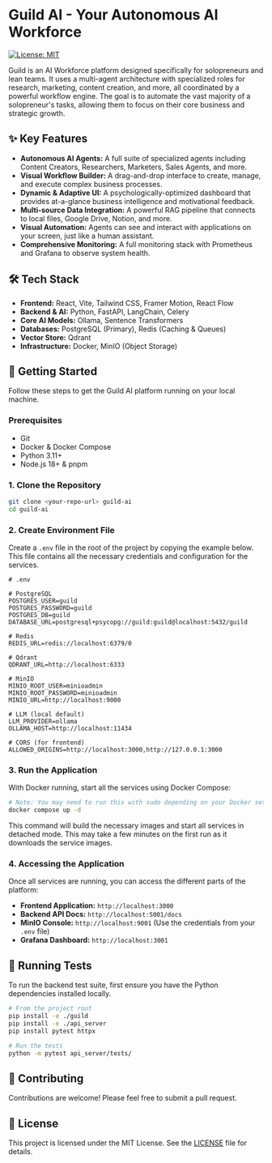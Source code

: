 # Guild AI - Your Autonomous AI Workforce

[![License: MIT](https://img.shields.io/badge/License-MIT-yellow.svg)](https://opensource.org/licenses/MIT)

Guild is an AI Workforce platform designed specifically for solopreneurs and lean teams. It uses a multi-agent architecture with specialized roles for research, marketing, content creation, and more, all coordinated by a powerful workflow engine. The goal is to automate the vast majority of a solopreneur's tasks, allowing them to focus on their core business and strategic growth.

## ✨ Key Features

-   **Autonomous AI Agents:** A full suite of specialized agents including Content Creators, Researchers, Marketers, Sales Agents, and more.
-   **Visual Workflow Builder:** A drag-and-drop interface to create, manage, and execute complex business processes.
-   **Dynamic & Adaptive UI:** A psychologically-optimized dashboard that provides at-a-glance business intelligence and motivational feedback.
-   **Multi-source Data Integration:** A powerful RAG pipeline that connects to local files, Google Drive, Notion, and more.
-   **Visual Automation:** Agents can see and interact with applications on your screen, just like a human assistant.
-   **Comprehensive Monitoring:** A full monitoring stack with Prometheus and Grafana to observe system health.

## 🛠️ Tech Stack

-   **Frontend:** React, Vite, Tailwind CSS, Framer Motion, React Flow
-   **Backend & AI:** Python, FastAPI, LangChain, Celery
-   **Core AI Models:** Ollama, Sentence Transformers
-   **Databases:** PostgreSQL (Primary), Redis (Caching & Queues)
-   **Vector Store:** Qdrant
-   **Infrastructure:** Docker, MinIO (Object Storage)

## 🚀 Getting Started

Follow these steps to get the Guild AI platform running on your local machine.

### Prerequisites

-   Git
-   Docker & Docker Compose
-   Python 3.11+
-   Node.js 18+ & pnpm

### 1. Clone the Repository

```bash
git clone <your-repo-url> guild-ai
cd guild-ai
```

### 2. Create Environment File

Create a `.env` file in the root of the project by copying the example below. This file contains all the necessary credentials and configuration for the services.

```env
# .env

# PostgreSQL
POSTGRES_USER=guild
POSTGRES_PASSWORD=guild
POSTGRES_DB=guild
DATABASE_URL=postgresql+psycopg://guild:guild@localhost:5432/guild

# Redis
REDIS_URL=redis://localhost:6379/0

# Qdrant
QDRANT_URL=http://localhost:6333

# MinIO
MINIO_ROOT_USER=minioadmin
MINIO_ROOT_PASSWORD=minioadmin
MINIO_URL=http://localhost:9000

# LLM (local default)
LLM_PROVIDER=ollama
OLLAMA_HOST=http://localhost:11434

# CORS (for frontend)
ALLOWED_ORIGINS=http://localhost:3000,http://127.0.0.1:3000
```

### 3. Run the Application

With Docker running, start all the services using Docker Compose:

```bash
# Note: You may need to run this with sudo depending on your Docker setup
docker compose up -d
```

This command will build the necessary images and start all services in detached mode. This may take a few minutes on the first run as it downloads the service images.

### 4. Accessing the Application

Once all services are running, you can access the different parts of the platform:

-   **Frontend Application:** `http://localhost:3000`
-   **Backend API Docs:** `http://localhost:5001/docs`
-   **MinIO Console:** `http://localhost:9001` (Use the credentials from your `.env` file)
-   **Grafana Dashboard:** `http://localhost:3001`

## 🧪 Running Tests

To run the backend test suite, first ensure you have the Python dependencies installed locally.

```bash
# From the project root
pip install -e ./guild
pip install -e ./api_server
pip install pytest httpx

# Run the tests
python -m pytest api_server/tests/
```

## 🤝 Contributing

Contributions are welcome! Please feel free to submit a pull request.

## 📄 License

This project is licensed under the MIT License. See the [LICENSE](LICENSE) file for details.
